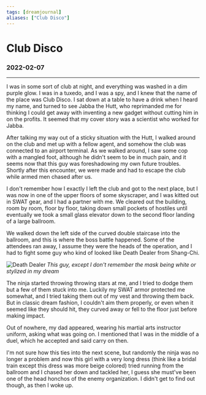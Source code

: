 ```yaml
---
tags: [dreamjournal]
aliases: ["Club Disco"]
---
```


# Club Disco
### 2022-02-07
---

I was in some sort of club at night, and everything was washed in a dim purple glow. I was in a tuxedo, and I was a spy, and I knew that the name of the place was Club Disco. I sat down at a table to have a drink when I heard my name, and turned to see Jabba the Hutt, who reprimanded me for thinking I could get away with inventing a new gadget without cutting him in on the profits. It seemed that my cover story was a scientist who worked for Jabba.

After talking my way out of a sticky situation with the Hutt, I walked around on the club and met up with a fellow agent, and somehow the club was connected to an airport terminal. As we walked around, I saw some cop with a mangled foot, although he didn't seem to be in much pain, and it seems now that this guy was foreshadowing my own future troubles. Shortly after this encounter, we were made and had to escape the club while armed men chased after us.

I don't remember how I exactly I left the club and got to the next place, but I was now in one of the upper floors of some skyscraper, and I was kitted out in SWAT gear, and I had a partner with me. We cleared out the building, room by room, floor by floor, taking down small pockets of hostiles until eventually we took a small glass elevator down to the second floor landing of a large ballroom.

We walked down the left side of the curved double staircase into the ballroom, and this is where the boss battle happened. Some of the attendees ran away, I assume they were the heads of the operation, and I had to fight some guy who kind of looked like Death Dealer from Shang-Chi.

![Death Dealer](https://www.enter.co/wp-content/uploads/2021/04/Shang-Chi-Trailer-Death-Dealer-Mask-768x432.jpg)
*This guy, except I don't remember the mask being white or stylized in my dream*

The ninja started throwing throwing stars at me, and I tried to dodge them but a few of them stuck into me. Luckily my SWAT armor protected me somewhat, and I tried taking them out of my vest and throwing them back. But in classic dream fashion, I couldn't aim them properly, or even when it seemed like they should hit, they curved away or fell to the floor just before making impact.

Out of nowhere, my dad appeared, wearing his martial arts instructor uniform, asking what was going on. I mentioned that I was in the middle of a duel, which he accepted and said carry on then.

I'm not sure how this ties into the next scene, but randomly the ninja was no longer a problem and now this girl with a very long dress (think like a bridal train except this dress was more beige colored) tried running from the ballroom and I chased her down and tackled her, I guess she must've been one of the head honchos of the enemy organization. I didn't get to find out though, as then I woke up.
